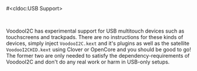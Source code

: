 #<cldoc:USB Support>

&#8291;

VoodooI2C has experimental support for USB multitouch devices such as touchscreens and trackpads. There are no instructions for these kinds of devices, simply inject `VoodooI2C.kext` and it's plugins as well as the satellite `VoodooI2CHID.kext` using Clover or OpenCore and you should be good to go! The former two are only needed to satisfy the dependency-requirements of VoodooI2C and don't do any real work or harm in USB-only setups.
